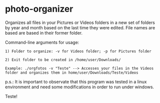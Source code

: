 # photo-organizer
  Organizes all files in your Pictures or Videos folders in a new set of folders by year and month based on the last time they were edited.
  File names are based are based in their former folder.
  
  Command-line arguments for usage:
    
    1) Folder to organize: -v for Videos folder; -p for Pictures folder
    
    2) Exit folder to be created in /home/user/Downloads/
    
    Example: ./orgfotos -v "Teste" --> Accesses your files in the Videos folder and organizes them in home/user/Downloads/Teste/Videos

  p.s.: It is important to observate that this program was tested in a linux environment and need some modifications in order to run under windows.

Teste!

